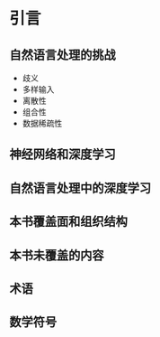 # 引言
## 自然语言处理的挑战
 - 歧义
 - 多样输入
 - 离散性
 - 组合性
 - 数据稀疏性 
## 神经网络和深度学习
## 自然语言处理中的深度学习
## 本书覆盖面和组织结构
## 本书未覆盖的内容
## 术语
## 数学符号